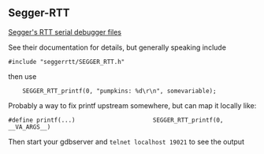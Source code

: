 Segger-RTT
----------
[Segger's RTT serial debugger files](https://www.segger.com/jlink-rtt.html)

See their documentation for details, but generally speaking include 
```
#include "seggerrtt/SEGGER_RTT.h"
```
then use
```
    SEGGER_RTT_printf(0, "pumpkins: %d\r\n", somevariable);
```
Probably a way to fix printf upstream somewhere, but can map it locally like:
```
#define printf(...)                      SEGGER_RTT_printf(0, __VA_ARGS__)
```

Then start your gdbserver and `telnet localhost 19021` to see the output